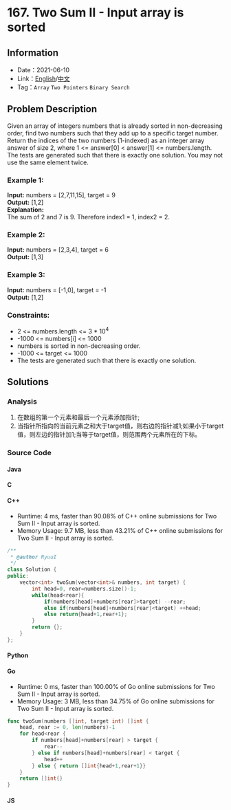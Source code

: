 # 167. Two Sum II - Input array is sorted
## Information
* Date：2021-06-10
* Link：[English](https://leetcode.com/problems/two-sum-ii-input-array-is-sorted/)/[中文](https://leetcode-cn.com/problems/two-sum-ii-input-array-is-sorted/)
* Tag：`Array` `Two Pointers` `Binary Search`

## Problem Description
Given an array of integers numbers that is already sorted in non-decreasing order, find two numbers such that they add up to a specific target number.   
Return the indices of the two numbers (1-indexed) as an integer array answer of size 2, where 1 <= answer[0] < answer[1] <= numbers.length.   
The tests are generated such that there is exactly one solution. You may not use the same element twice.
### Example 1:
**Input:**
numbers = [2,7,11,15], target = 9   
**Output:**
[1,2]   
**Explanation:**   
The sum of 2 and 7 is 9. Therefore index1 = 1, index2 = 2.
### Example 2:
**Input:**
numbers = [2,3,4], target = 6   
**Output:**
[1,3]
### Example 3:
**Input:**
numbers = [-1,0], target = -1   
**Output:**
[1,2]
### Constraints:
* 2 <= numbers.length <= 3 * 10<sup>4</sup>
* -1000 <= numbers[i] <= 1000
* numbers is sorted in non-decreasing order.
* -1000 <= target <= 1000
* The tests are generated such that there is exactly one solution.
## Solutions
### Analysis
1. 在数组的第一个元素和最后一个元素添加指针;
2. 当指针所指向的当前元素之和大于target值，则右边的指针减1;如果小于target值，则左边的指针加1;当等于target值，则范围两个元素所在的下标。
### Source Code
#### Java
#### C
#### C++
* Runtime: 4 ms, faster than 90.08% of C++ online submissions for Two Sum II - Input array is sorted.
* Memory Usage: 9.7 MB, less than 43.21% of C++ online submissions for Two Sum II - Input array is sorted.
```cpp
/**
 * @author RyuuI
 */
class Solution {
public:
    vector<int> twoSum(vector<int>& numbers, int target) {
        int head=0, rear=numbers.size()-1;
        while(head<rear){
            if(numbers[head]+numbers[rear]>target) --rear;
            else if(numbers[head]+numbers[rear]<target) ++head;
            else return{head+1,rear+1};
        }
        return {};
    }
};
```
#### Python
#### Go
* Runtime: 0 ms, faster than 100.00% of Go online submissions for Two Sum II - Input array is sorted.
* Memory Usage: 3 MB, less than 34.75% of Go online submissions for Two Sum II - Input array is sorted.
```go
func twoSum(numbers []int, target int) []int {
    head, rear := 0, len(numbers)-1
    for head<rear {
        if numbers[head]+numbers[rear] > target {
            rear--
        } else if numbers[head]+numbers[rear] < target {
            head++
        } else { return []int{head+1,rear+1}}
    }
    return []int{}
}
```
#### JS
